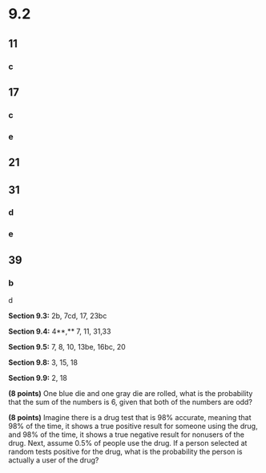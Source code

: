 # 9.2
## 11
### c
## 17
### c
### e
## 21
## 31
### d
### e
## 39
### b
d

**Section 9.3:** 2b, 7cd, 17, 23bc

**Section 9.4:** 4**,** 7, 11, 31,33

**Section 9.5:** 7, 8, 10, 13be, 16bc, 20

**Section 9.8:** 3, 15, 18

**Section 9.9:** 2, 18

**(8 points)** One blue die and one gray die are rolled, what is the probability that the sum of the numbers is 6, given that both of the numbers are odd?

**(8 points)** Imagine there is a drug test that is 98% accurate, meaning that 98% of the time, it shows a true positive result for someone using the drug, and 98% of the time, it shows a true negative result for nonusers of the drug. Next, assume 0.5% of people use the drug. If a person selected at random tests positive for the drug, what is the probability the person is actually a user of the drug?